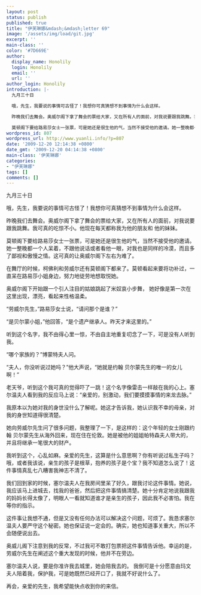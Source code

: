 ```yaml
---
layout: post
status: publish
published: true
title: "伊芙琳娜&mdash;&mdash;letter 69"
image: '/assets/img/load/git.jpg'
excerpt: ''
main-class: ''
color: '#7D669E'
author:
  display_name: Honolily
  login: Honolily
  email: ''
  url: ''
author_login: Honolily
introduction: |-
  九月三十日

  哦，先生，我要说的事情可古怪了！我想你可真猜想不到事情为什么会这样。

  昨晚我们去舞会。奥威尔阁下拿了舞会的票给大家，又在所有人的面前，对我说要跟我跳舞。我可真的吃惊不小。他现在每天都称我为他的朋友和 他的妹妹。

  莫顿阁下要给路易莎女士一张票，可是她还是很生他的气，当然不接受他的邀请。她一整晚都一个人呆着，不跟他说话或者看他一眼，对我也是同样的冷漠，而且多了鄙视和傲慢之情。这可真的让奥威尔阁下左右为难了。
wordpress_id: 807
wordpress_url: http://www.yuanli.info/?p=807
date: '2009-12-20 12:14:38 +0800'
date_gmt: '2009-12-20 04:14:38 +0800'
main-class: '伊芙琳娜'
categories:
- "伊芙琳娜"
tags: []
comments: []
---
```

九月三十日

哦，先生，我要说的事情可古怪了！我想你可真猜想不到事情为什么会这样。

昨晚我们去舞会。奥威尔阁下拿了舞会的票给大家，又在所有人的面前，对我说要跟我跳舞。我可真的吃惊不小。他现在每天都称我为他的朋友和 他的妹妹。

莫顿阁下要给路易莎女士一张票，可是她还是很生他的气，当然不接受他的邀请。她一整晚都一个人呆着，不跟他说话或者看他一眼，对我也是同样的冷漠，而且多了鄙视和傲慢之情。这可真的让奥威尔阁下左右为难了。

在舞厅的时候，柯佛利和劳威尔还有莫顿阁下都来了。莫顿看起来要将功补过，一直呆在路易莎小姐身边，努力地徒劳地想取悦她。

奥威尔阁下开始跟一个引人注目的姑娘跳起了米奴哀小步舞， 她好像是第一次在这里出现，漂亮，看起来性格温柔。

&ldquo;劳威尔先生，&rdquo;路易莎女士说，&ldquo;请问那个是谁？&rdquo;

&ldquo;是贝尔蒙小姐，&rdquo;他回答，&ldquo;是个遗产继承人。昨天才来这里的。&rdquo;

听到这个名字，我不由得心里一惊，不由自主地重复叨念了一下，可是没有人听到我。

&ldquo;哪个家族的？&rdquo;博蒙特夫人问。

&ldquo;夫人，你没听说过她吗？&rdquo;他大声说，&ldquo;她就是约翰 贝尔蒙先生的唯一的女儿啊！&rdquo;

老天爷，听到这个我可真的觉得吓了一跳！这个名字像雷击一样敲在我的心上。塞尔温夫人看到我的反应马上说：&ldquo;亲爱的，别激动，我们要摸摸事情的来龙去脉。&rdquo;

我原本以为她对我的身世没什么了解呢。她这才告诉我，她认识我不幸的母亲，对我的身世知道得很清楚。

她向劳威尔先生问了很多问题，我整理了一下，是这样的：这个年轻的女士刚跟约翰 贝尔蒙先生从海外回来，现在住在伦敦。她是被他的姐姐帕特森夫人带大的，并且将继承一笔很大的财产。

我听到这个，心乱如麻。亲爱的先生，这算是什么意思啊？你有听说过私生子吗？哦，或者我该说，亲生的孩子是根草，抱养的孩子是个宝？我不知道怎么说了！这件事情真乱七八糟害我神志不清了。

我们回到家的时候，塞尔温夫人在我房间里呆了好久，跟我讨论这件事情。她说，我应该马上进城去，找我的爸爸，然后把这件事情搞清楚。她十分肯定地说我跟我的妈妈长得太像了，明眼人一看就知道谁才是亲生的孩子，因此我不必害怕。我在等你的指示。

这件事让我想不通，但是又没有任何办法可以解决这个问题，可烦了。我恳求塞尔温夫人要严守这个秘密。她也保证说一定会的。确实，她也知道事关重大，所以不会随便说出去。

奥威儿阁下注意到我的反常，不过我可不敢打包票把这件事情告诉他。幸运的是，劳威尔先生在阐述这个重大发现的时候，他并不在旁边。

塞尔温夫人说，要是你准许我去城里，她会陪我去的。 我倒可是十分愿意由玛文夫人陪着我，保护我，可是她既然已经开口了，我就不好说什么了。

再会，亲爱的先生，我希望能快点收到你的来信。

